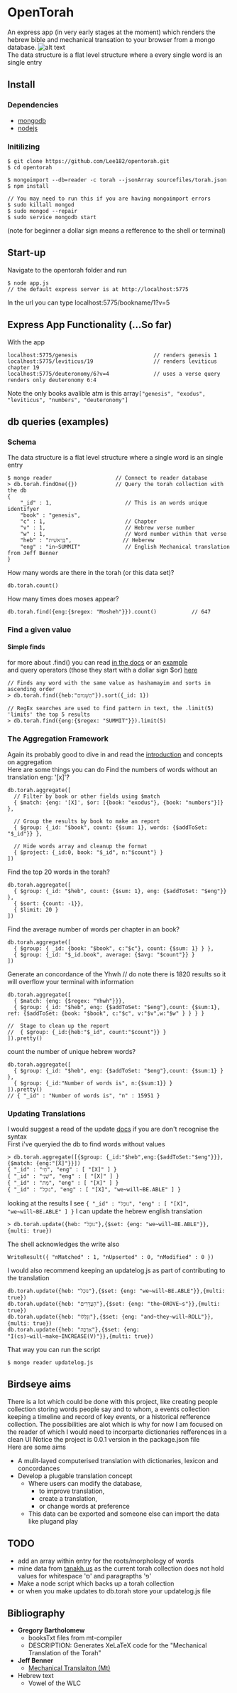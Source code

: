 # OpenTorah
An express app (in very early stages at the moment) which renders the hebrew bible and mechanical transation to your browser from a mongo database.
![alt text](https://github.com/Lee182/opentorah/Github/images/screenshot05052015.png "A basic reader")
<br/>
The data structure is a flat level structure where a every single word is an single entry
## Install
### Dependencies
- [mongodb](http://docs.mongodb.org/manual/installation/)
- [nodejs](http://nodejs.org/)

### Initilizing
```
$ git clone https://github.com/Lee182/opentorah.git
$ cd opentorah

$ mongoimport --db=reader -c torah --jsonArray sourcefiles/torah.json
$ npm install

// You may need to run this if you are having mongoimport errors
$ sudo killall mongod
$ sudo mongod --repair
$ sudo service mongodb start
```
(note for beginner a dollar sign means a refference to the shell or terminal)

## Start-up

Navigate to the opentorah folder and run
```
$ node app.js
// the default express server is at http://localhost:5775
```
In the url you can type localhost:5775/bookname/1?v=5
<br />
## Express App Functionality (...So far)
With the app 
```
localhost:5775/genesis                        // renders genesis 1
localhost:5775/leviticus/19                   // renders leviticus chapter 19
localhost:5775/deuteronomy/6?v=4              // uses a verse query renders only deuteronomy 6:4
```
Note the only books avalible atm is this array``["genesis", "exodus", "leviticus", "numbers", "deuteronomy"]``
## db queries (examples)
### Schema
The data structure is a flat level structure where a single word is an single entry
``` 
$ mongo reader                    // Connect to reader database
> db.torah.findOne({})            // Query the torah collection with the db
{
	"_id" : 1,                       // This is an words unique identifyer
	"book" : "genesis",
	"c" : 1,                         // Chapter
	"v" : 1,                         // Hebrew verse number
	"w" : 1,                         // Word number within that verse
	"heb" : "בְּרֵאשִׁית",                // Heberew
	"eng" : "in~SUMMIT"              // English Mechanical translation from Jeff Benner
}
```
How many words are there in the torah (or this data set)?
```
db.torah.count()
```
How many times does moses appear?
```
db.torah.find({eng:{$regex: "Mosheh"}}).count()           // 647
```
### Find a given value
#### Simple finds
for more about .find() you can read [in the docs](http://docs.mongodb.org/manual/reference/method/db.collection.find/) or an [example](http://docs.mongodb.org/manual/core/read-operations-introduction/)
<br/>
and query operators (those they start with a dollar sign $or) [here](http://docs.mongodb.org/manual/reference/operator/query/)
```
// Finds any word with the same value as hashamayim and sorts in ascending order
> db.torah.find({heb:"הַשָּׁמיִם"}).sort({_id: 1})

// RegEx searches are used to find pattern in text, the .limit(5) 'limits' the top 5 results
> db.torah.find({eng:{$regex: "SUMMIT"}}).limit(5)
```
### The Aggregation Framework
Again its probably good to dive in and read the [introduction](http://docs.mongodb.org/manual/core/aggregation-introduction/) and concepts on aggregation
<br/>
Here are some things you can do
Find the numbers of words without an translation eng: '[x]'?
```
db.torah.aggregate([
  // Filter by book or other fields using $match
  { $match: {eng: '[X]', $or: [{book: "exodus"}, {book: "numbers"}]} },
  
  // Group the results by book to make an report
  { $group: {_id: "$book", count: {$sum: 1}, words: {$addToSet: "$_id"}} },
  
  // Hide words array and cleanup the format
  { $project: {_id:0, book: "$_id", n:"$count"} }
])
```
Find the top 20 words in the torah?
```
db.torah.aggregate([
  { $group: {_id: "$heb", count: {$sum: 1}, eng: {$addToSet: "$eng"}} },
  { $sort: {count: -1}},
  { $limit: 20 }
])
```
Find the average number of words per chapter in an book?
```
db.torah.aggregate([
  { $group: { _id: {book: "$book", c:"$c"}, count: {$sum: 1} } },
  { $group: {_id: "$_id.book", average: {$avg: "$count"}} }
])
```
Generate an concordance of the Yhwh // do note there is 1820 results so it will overflow your terminal with information
```
db.torah.aggregate([
  { $match: {eng: {$regex: "Yhwh"}}},
  { $group: {_id: "$heb", eng: {$addToSet: "$eng"},count: {$sum:1}, ref: {$addToSet: {book: "$book", c:"$c", v:"$v",w:"$w" } } } }

//  Stage to clean up the report
//  { $group: {_id:{heb:"$_id", count:"$count"}} }
]).pretty()
```
count the number of unique hebrew words?
```
db.torah.aggregate([ 
  { $group: {_id: "$heb", eng: {$addToSet: "$eng"},count: {$sum:1} } },
  { $group: {_id:"Number of words is", n:{$sum:1}} }
]).pretty()
// { "_id" : "Number of words is", "n" : 15951 }
```
### Updating Translations
I would suggest a read of the update [docs](http://docs.mongodb.org/manual/reference/method/db.collection.update/#db.collection.update)
if you are don't recognise the syntax
<br />
First i've queryied the db to find words without values
```
> db.torah.aggregate([{$group: {_id:"$heb",eng:{$addToSet:"$eng"}}},{$match: {eng:"[X]"}}])
{ "_id" : "חַי", "eng" : [ "[X]" ] }
{ "_id" : "שְׁנֵי", "eng" : [ "[X]" ] }
{ "_id" : "מֵת", "eng" : [ "[X]" ] }
{ "_id" : "נוּכַל", "eng" : [ "[X]", "we~will~BE.ABLE" ] }
```
looking at the results I see ``{ "_id" : "נוּכַל", "eng" : [ "[X]", "we~will~BE.ABLE" ] }``
I can update the hebrew english translation
```
> db.torah.update({heb: "נוּכַל"},{$set: {eng: "we~will~BE.ABLE"}},{multi: true})
```
The shell acknowledges the write also
```
WriteResult({ "nMatched" : 1, "nUpserted" : 0, "nModified" : 0 })
```
I would also recommend keeping an updatelog.js as part of contributing to the translation
```
db.torah.update({heb: "נוּכַל"},{$set: {eng: "we~will~BE.ABLE"}},{multi: true})
db.torah.update({heb: "הָעֲדָרִים"},{$set: {eng: "the~DROVE~s"}},{multi: true})
db.torah.update({heb: "וְגָלְלוּ"},{$set: {eng: "and~they~will~ROLL"}},{multi: true})
db.torah.update({heb: "אַרְבֶּה"},{$set: {eng: "I(cs)~will~make~INCREASE(V)"}},{multi: true})
```
That way you can run the script 
```
$ mongo reader updatelog.js
```

## Birdseye aims
There is a lot which could be done with this project, like creating people collection storing words people say and to whom, a events collection keeping a timeline and record of key events, or a historical refference collection. The possibilities are alot which is why for now I am focused on the reader of which I would need to incorparte dictionaries refferences in a clean UI
Notice the project is 0.0.1 version in the package.json file
<br />
Here are some aims
- A mulit-layed computerised translation with dictionaries, lexicon and concordances
- Develop a plugable translation concept
  - Where users can modify the database,
    - to improve translation, 
    - create a translation, 
    - or change words at preference    
  - This data can be exported and someone else can import the data like plugand play
## TODO
- add an array within entry for the roots/morphology of words
- mine data from [tanakh.us](http://www.tanakh.us) as the current torah collection does not hold values for whitespace 'ס' and paragrapths 'פ'
- Make a node script which backs up a torah collection
- or when you make updates to db.torah store your updatelog.js file

## Bibliography
- __Gregory Bartholomew__
    - booksTxt files  from mt-compiler 
    - DESCRIPTION:  Generates XeLaTeX code for the "Mechanical Translation of the Torah"
- __Jeff Benner__
    - [Mechanical Translaiton (Mt)](http://mechanical-translation.org/)
- Hebrew text
    - Vowel of the WLC
